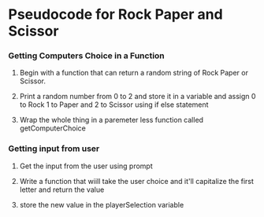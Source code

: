 # Pseudocode for Rock Paper and Scissor

### Getting Computers Choice in a Function

1. Begin with a function that can return a random string of Rock Paper or Scissor.

2. Print a random number from 0 to 2 and store it in a variable and assign 0 to Rock 1 to Paper and 2 to Scissor using if else statement

3. Wrap the whole thing in a paremeter less function called getComputerChoice

### Getting input from user

1. Get the input from the user using prompt

2. Write a function that wiill take the user choice and it'll capitalize the first letter and return the value

3. store the new value in the playerSelection variable
